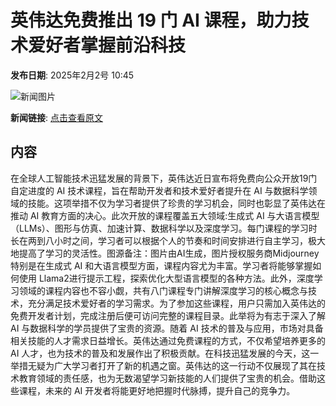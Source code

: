 # 英伟达免费推出 19 门 AI 课程，助力技术爱好者掌握前沿科技

**发布日期**: 2025年2月2号 10:45

![新闻图片](https://pic.chinaz.com/picmap/202306131739270926_1.jpg)

**新闻链接**: [点击查看原文](https://www.aibase.com/zh/news/15045)

## 内容

在全球人工智能技术迅猛发展的背景下，英伟达近日宣布将免费向公众开放19门自定进度的 AI 技术课程，旨在帮助开发者和技术爱好者提升在 AI 与数据科学领域的技能。这项举措不仅为学习者提供了珍贵的学习机会，同时也彰显了英伟达在推动 AI 教育方面的决心。此次开放的课程覆盖五大领域:生成式 AI 与大语言模型（LLMs）、图形与仿真、加速计算、数据科学以及深度学习。每门课程的学习时长在两到八小时之间，学习者可以根据个人的节奏和时间安排进行自主学习，极大地提高了学习的灵活性。图源备注：图片由AI生成，图片授权服务商Midjourney特别是在生成式 AI 和大语言模型方面，课程内容尤为丰富。学习者将能够掌握如何使用 Llama2进行提示工程，探索优化大型语言模型的各种方法。此外，深度学习领域的课程内容也不容小觑，共有八门课程专门讲解深度学习的核心概念与技术，充分满足技术爱好者的学习需求。为了参加这些课程，用户只需加入英伟达的免费开发者计划，完成注册后便可访问完整的课程目录。此举将为有志于深入了解 AI 与数据科学的学员提供了宝贵的资源。随着 AI 技术的普及与应用，市场对具备相关技能的人才需求日益增长。英伟达通过免费课程的方式，不仅希望培养更多的 AI 人才，也为技术的普及和发展作出了积极贡献。在科技迅猛发展的今天，这一举措无疑为广大学习者打开了新的机遇之窗。英伟达的这一行动不仅展现了其在技术教育领域的责任感，也为无数渴望学习新技能的人们提供了宝贵的机会。借助这些课程，未来的 AI 开发者将能更好地把握时代脉搏，提升自己的竞争力。
